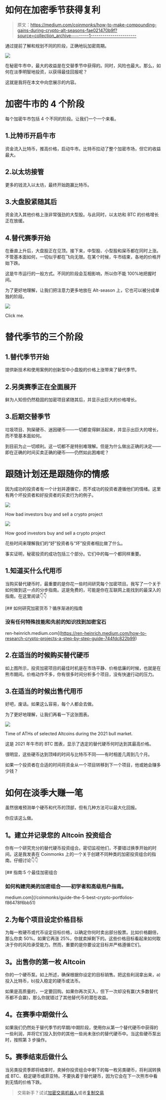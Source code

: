 # 如何在加密季节获得复利

> 原文：<https://medium.com/coinmonks/how-to-make-compounding-gains-during-crypto-alt-seasons-fae021470b9f?source=collection_archive---------1----------------------->

通过提前了解和规划不同的阶段，正确地玩加密周期。

![](img/bdbde7075dcec717c915615c0f591ac9.png)

在秘密牛市中，最大的收益是在交替季节中获得的。同时，风险也最大。那么，如何在淡季明智地投资，以获得最佳回报呢？

这就是我将在本文中向您展示的内容。

# 加密牛市的 4 个阶段

每个加密牛市包括 4 个不同的阶段。让我们一个一个来看。

## 1.比特币开启牛市

资金流入比特币，推高价格，启动牛市。比特币拉动了整个加密市场，但它的收益最大。

## 2.以太坊接管

更多的钱流入以太坊，最终开始跑赢比特币。

## 3.大盘股紧随其后

资金流入其他价格上涨非常强劲的大型股。与此同时，以太坊和 BTC 的价格增长正在放缓。

## 4.替代赛季开始

在垂直上升后，大盘股正在见顶。接下来，中型股、小型股和屎币都在同时上涨。不管基本面如何，一切似乎都在飞向无限。在某个时候，牛市结束，各地的价格开始下跌。

这是牛市运行的一般方式。不同的阶段会互相影响，所以你不能 100%地把握时间。

为了更好地理解，让我们把注意力更多地放在 Alt-season 上，它也可以被分成单独的阶段。

[![](img/2b5702d80d8616cab3be9ba66570bd28.png)](https://twitter.com/ren_heinrich)

Click me.

# 替代季节的三个阶段

## 1.替代季节开始

提供新技术和使用案例的创新型中小盘股的价格上涨带来了替代季节。

## 2.另类赛季正在全面展开

鲜为人知但仍然稳固的加密项目紧随其后，并显示出巨大的价格增长。

## 3.后期交替季节

垃圾项目、狗屎硬币、迷因硬币——一切都变得鲜活起来，并显示出巨大的增长，而不管基本面如何。

到目前为止一切顺利。这一切都不是特别难理解。但是为什么做出正确的决定——即在正确的时间买卖正确的硬币——仍然如此困难呢？

# 跟随计划还是跟随你的情感

因为成功的投资者有一个计划并遵循它，而不成功的投资者遵循他们的情绪。这里有两个坏投资者和好投资者的买卖行为的例子。

![](img/46344fa11be9d3ceb8beb0792008e9ce.png)

How bad investors buy and sell a crypto project

![](img/184237408cbcb7f8d14ceb646d437bba.png)

How good investors buy and sell a crypto project

花些时间来理解我们的“好”投资者与“坏”投资者相比做了什么。

事实证明，秘密投资的成功包括三个部分。它们中的每一个都同样重要。

## 1.知道买什么代用币

当购买替代硬币时，最重要的是你花一些时间研究每个加密项目。我写了一个关于如何做到这一点的分步指南。这是免费的，可能是你在互联网上能找到的最深入的指南。在这里阅读👇👇

[](https://ren-heinrich.medium.com/how-to-research-crypto-projects-a-step-by-step-guide-744fdc822b99) [## 如何研究加密货币？循序渐进的指南

### 没有任何特殊技能和先前的知识找到加密宝石

ren-heinrich.medium.com](https://ren-heinrich.medium.com/how-to-research-crypto-projects-a-step-by-step-guide-744fdc822b99) 

## 2.在适当的时候购买替代硬币

如上图所示，投资加密项目的最佳时机是在市场平静、价格低廉的时候，也就是在熊市期间。价格动作不多，你有很多时间分析多个项目，没有快速行动的压力。

## 3.在适当的时候出售代用币

好吧，废话。如果这么容易，每个人都会去做。

为了更好地理解，让我们再看一下这张图表。

![](img/bdbde7075dcec717c915615c0f591ac9.png)

Time of ATHs of selected Altcoins during the 2021 bull market.

这是 2021 年牛市的 BTC 图表，显示了选定的替代硬币何时达到其最高价格。

很明显，这些硬币达到顶峰的时间与比特币不同——有时相差几周到几个月。

如果一个投资者在合适的时间将资金从一个项目转移到下一个项目，他或她会赚多少钱？

# 如何在淡季大赚一笔

虽然很难预测单个硬币和代币的顶部，但有几种方法可以最大化回报。

你应该这么做。

## **1。建立并记录您的 Altcoin 投资组合**

你有一个研究充分的替代硬币投资组合。密切监视他们，不要错过换季开始的时间。这是我发表在 Coinmonks 上的一个关于创建不同种类的加密投资组合的指南。仔细讨论👇👇

[](/coinmonks/guide-the-5-best-crypto-portfolios-f86478f6bb51) [## 指南:5 个最佳加密组合

### 如何构建完美的加密组合——初学者和高级用户指南。

medium.com](/coinmonks/guide-the-5-best-crypto-portfolios-f86478f6bb51) 

## 2.为每个项目设定价格目标

为每一枚硬币或代币设定目标价格，以确定你何时卖出部分股票。比如价格翻倍，那么你卖 50%。如果它再涨 25%，你就卖掉剩下的。这些价格目标看起来如何取决于你的风险承受能力。然而，重要的是你要设定目标并严格遵循它们。

## **3。出售你的第一枚 Altcoin**

你的一个硬币泵。如上所述，确保根据你设定的目标销售。把这些利润拿出来，a)投入比特币，b)投入稳定的硬币或法币。

如果是高质量的，一定要回购。如果你再次买入，但下一次却没有赢(大多数替代币都不会赢)，那么你就错过了其他替代币的潜在收益。

## **4。在赛季中期做什么**

如果我们仍然处于替代季节的早期/中期阶段，使用你从第一个替代硬币中获得的一些利润，并将它们投入到你的其他一些尚未涨价的替代硬币中。当这些硬币泵出时，按照第 3 步操作。

## **5。赛季结束后做什么**

当另类投资季即将结束时，卖掉你投资组合中剩下的每一枚另类硬币，将利润转换成 BTC、稳定硬币或菲亚特。不要执着于替代硬币，因为它会在下一次熊市中看到无情的价格下跌。

> 交易新手？试试[加密交易机器人](/coinmonks/crypto-trading-bot-c2ffce8acb2a)或者[复制交易](/coinmonks/top-10-crypto-copy-trading-platforms-for-beginners-d0c37c7d698c)